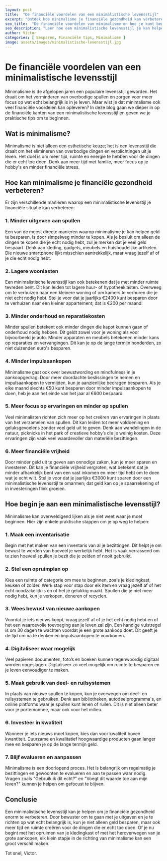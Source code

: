 ```yaml
---
layout: post
title:  "De financiële voordelen van een minimalistische levensstijl"
excerpt: "Ontdek hoe minimalisme je financiële gezondheid kan verbeteren en hoe je kunt beginnen met een minimalistische levensstijl."
seo_title:  "De financiële voordelen van minimalisme en hoe je kunt beginnen"
seo_description: "Leer hoe een minimalistische levensstijl je kan helpen geld te besparen en financieel gezonder te worden. Ontdek praktische tips en voorbeelden om te beginnen met minimalisme."
author: Victor
categories: [ Besparen, Financiële tips, Minimalisme ]
image: assets/images/minimalistische-levensstijl.jpg
---
```


# De financiële voordelen van een minimalistische levensstijl

Minimalisme is de afgelopen jaren een populaire levensstijl geworden. Het draait om het verminderen van overbodige spullen en zorgen voor meer focus op wat echt belangrijk is in je leven. Maar wist je dat minimalisme ook veel financiële voordelen kan opleveren? In deze blog gaan we dieper in op de financiële kanten van een minimalistische levensstijl en geven we je praktische tips om te beginnen.

## Wat is minimalisme?

Minimalisme is niet alleen een esthetische keuze; het is een levensstijl die draait om het elimineren van overbodige dingen en verplichtingen uit je leven. Het doel is om meer tijd, ruimte en energie te hebben voor de dingen die er echt toe doen. Denk aan meer tijd met familie, meer focus op je hobby's en minder financiële stress.

## Hoe kan minimalisme je financiële gezondheid verbeteren?

Er zijn verschillende manieren waarop een minimalistische levensstijl je financiële situatie kan verbeteren:

### 1. Minder uitgeven aan spullen

Een van de meest directe manieren waarop minimalisme je kan helpen geld te besparen, is door simpelweg minder te kopen. Als je besluit om alleen de dingen te kopen die je echt nodig hebt, zul je merken dat je veel geld bespaart. Denk aan kleding, gadgets, meubels en huishoudelijke artikelen. Die nieuwe smartphone lijkt misschien aantrekkelijk, maar vraag jezelf af of je die echt nodig hebt. 

### 2. Lagere woonlasten

Een minimalistische levensstijl kan ook betekenen dat je met minder ruimte tevreden bent. Dit kan leiden tot lagere huur- of hypotheeklasten. Overweeg om te verhuizen naar een kleinere woning of om kamers te verhuren die je niet echt nodig hebt. Stel je voor dat je jaarlijks €2400 kunt besparen door te verhuizen naar een kleiner appartement; dat is €200 per maand!

### 3. Minder onderhoud en reparatiekosten

Minder spullen betekent ook minder dingen die kapot kunnen gaan of onderhoud nodig hebben. Dit geldt zowel voor je woning als voor bijvoorbeeld je auto. Minder apparaten en meubels betekenen minder kans op reparaties en vervangingen. Dit kan je op de lange termijn honderden, zo niet duizenden euro's besparen.

### 4. Minder impulsaankopen

Minimalisme gaat ook over bewustwording en mindfulness in je aankoopgedrag. Door meer doordachte beslissingen te nemen en impulsaankopen te vermijden, kun je aanzienlijke bedragen besparen. Als je elke maand slechts €50 kunt besparen door minder impulsaankopen te doen, heb je aan het einde van het jaar al €600 bespaard.

### 5. Meer focus op ervaringen en minder op spullen

Veel minimalisten richten zich meer op het creëren van ervaringen in plaats van het verzamelen van spullen. Dit kan leiden tot meer voldoening en geluksgevoelens zonder veel geld uit te geven. Denk aan wandelingen in de natuur, picknicks in het park of creatieve hobby’s die je weinig kosten. Deze ervaringen zijn vaak veel waardevoller dan materiële bezittingen.

### 6. Meer financiële vrijheid

Door minder geld uit te geven aan onnodige zaken, kun je meer sparen en investeren. Dit kan je financiële vrijheid vergroten, wat betekent dat je minder afhankelijk bent van een vast inkomen en meer tijd hebt om te doen wat je echt wilt. Stel je voor dat je jaarlijks €3000 kunt sparen door een minimalistische levensstijl te omarmen; dat geld kan op je spaarrekening of in investeringen flink groeien.

## Hoe begin je aan een minimalistische levensstijl?

Minimalisme kan overweldigend lijken als je niet weet waar je moet beginnen. Hier zijn enkele praktische stappen om je op weg te helpen:

### 1. Maak een inventarisatie

Begin met het maken van een inventaris van al je bezittingen. Dit helpt je om bewust te worden van hoeveel je werkelijk hebt. Het is vaak verrassend om te zien hoeveel spullen je bezit die je zelden of nooit gebruikt.

### 2. Stel een opruimplan op

Kies een ruimte of categorie om mee te beginnen, zoals je kledingkast, keuken of zolder. Werk stap voor stap door elk item en vraag jezelf af of het echt noodzakelijk is en of het je gelukkig maakt. Spullen die je niet meer nodig hebt, kun je verkopen, doneren of recyclen.

### 3. Wees bewust van nieuwe aankopen

Voordat je iets nieuws koopt, vraag jezelf af of je het echt nodig hebt en of het een waardevolle toevoeging aan je leven zal zijn. Een handige vuistregel is om 30 dagen te wachten voordat je een grote aankoop doet. Dit geeft je de tijd om na te denken en impulsaankopen te voorkomen.

### 4. Digitaliseer waar mogelijk

Veel papieren documenten, foto’s en boeken kunnen tegenwoordig digitaal worden opgeslagen. Digitaliseer zo veel mogelijk om ruimte te besparen en je leven eenvoudiger te maken.

### 5. Maak gebruik van deel- en ruilsystemen

In plaats van nieuwe spullen te kopen, kun je overwegen om deel- en ruilsystemen te gebruiken. Denk aan bibliotheken, autodeelprogramma's, en online platforms waar je spullen kunt lenen of ruilen. Dit is niet alleen beter voor je portemonnee, maar ook voor het milieu.

### 6. Investeer in kwaliteit

Wanneer je iets nieuws moet kopen, kies dan voor kwaliteit boven kwantiteit. Duurzame en kwalitatief hoogwaardige producten gaan langer mee en besparen je op de lange termijn geld.

### 7. Blijf evalueren en aanpassen

Minimalisme is een doorlopend proces. Het is belangrijk om regelmatig je bezittingen en gewoonten te evalueren en aan te passen waar nodig. Vragen zoals "Gebruik ik dit echt?" en "Voegt dit waarde toe aan mijn leven?" kunnen je helpen om gefocust te blijven.

## Conclusie

Een minimalistische levensstijl kan je helpen om je financiële gezondheid enorm te verbeteren. Door bewuster om te gaan met je uitgaven en je te richten op wat echt belangrijk is, kun je niet alleen geld besparen, maar ook meer tijd en ruimte creëren voor de dingen die er echt toe doen. Of je nu begint met het opruimen van je kledingkast of met het heroverwegen van je grote aankopen, elk klein stapje in de richting van minimalisme kan een groot verschil maken.

Tot snel, Victor.